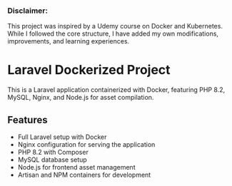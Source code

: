 ### Disclaimer:
This project was inspired by a Udemy course on Docker and Kubernetes. While I followed the core structure, I have added my own modifications, improvements, and learning experiences.

# Laravel Dockerized Project

This is a Laravel application containerized with Docker, featuring PHP 8.2, MySQL, Nginx, and Node.js for asset compilation.

## Features
- Full Laravel setup with Docker
- Nginx configuration for serving the application
- PHP 8.2 with Composer
- MySQL database setup
- Node.js for frontend asset management
- Artisan and NPM containers for development
